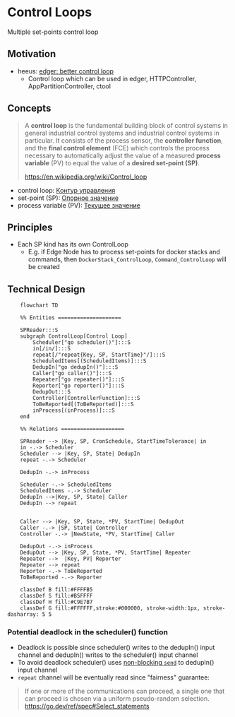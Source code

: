 # Control Loops

Multiple set-points control loop

## Motivation

- heeus: [edger: better control loop](https://dev.heeus.io/launchpad/#!26742)
  - Control loop which can be used in edger, HTTPController, AppPartitionController, ctool


## Concepts

> A **control loop** is the fundamental building block of control systems in general industrial control systems and industrial control systems in particular. It consists of the process sensor, the **controller function**, and the **final control element** (FCE) which controls the process necessary to automatically adjust the value of a measured **process variable** (PV) to equal the value of a **desired set-point (SP)**.
>
> https://en.wikipedia.org/wiki/Control_loop


- control loop: [Контур управления](https://studfile.net/preview/4200137/page:7/)
- set-point (SP): [Опорное значение](https://studfile.net/preview/4200137/page:7/)
- process variable (PV): [Текущее значение](https://studfile.net/preview/4200137/page:7/)

## Principles

- Each SP kind has its own ControlLoop
  - E.g. if Edge Node has to process set-points for docker stacks and commands, then `DockerStack_ControlLoop`, `Command_ControlLoop` will be created


## Technical Design

```mermaid
    flowchart TD

    %% Entities ====================

    SPReader:::S
    subgraph ControlLoop[Control Loop]
        Scheduler["go scheduler()"]:::S
        in[/in/]:::S
        repeat[/"repeat{Key, SP, StartTime}"/]:::S
        ScheduledItems[(ScheduledItems)]:::S
        DedupIn["go dedupIn()"]:::S
        Caller["go caller()"]:::S
        Repeater["go repeater()"]:::S
        Reporter["go reporter()"]:::S
        DedupOut:::S        
        Controller[ControllerFunction]:::S
        ToBeReported[(ToBeReported)]:::S
        inProcess[(inProcess)]:::S
    end

    %% Relations ====================

    SPReader --> |Key, SP, CronSchedule, StartTimeTolerance| in
    in -.-> Scheduler    
    Scheduler --> |Key, SP, State| DedupIn
    repeat -.-> Scheduler

    DedupIn -.-> inProcess

    Scheduler -.-> ScheduledItems
    ScheduledItems -.-> Scheduler
    DedupIn -->|Key, SP, State| Caller
    DedupIn --> repeat


    Caller --> |Key, SP, State, *PV, StartTime| DedupOut
    Caller -.-> |SP, State| Controller
    Controller -.-> |NewState, *PV, StartTime| Caller    

    DedupOut -.-> inProcess
    DedupOut --> |Key, SP, State, *PV, StartTime| Repeater
    Repeater -->  |Key, PV| Reporter
    Repeater --> repeat
    Reporter -.-> ToBeReported
    ToBeReported -.-> Reporter

    classDef B fill:#FFFFB5
    classDef S fill:#B5FFFF
    classDef H fill:#C9E7B7
    classDef G fill:#FFFFFF,stroke:#000000, stroke-width:1px, stroke-dasharray: 5 5
```

### Potential deadlock in the scheduler() function

- Deadlock is possible since scheduler() writes to the dedupIn() input channel and dedupIn() writes to the scheduler() input channel
- To avoid deadlock scheduler() uses [non-blocking `send`](https://gobyexample.com/non-blocking-channel-operations) to dedupIn() input channel
- `repeat` channel will be eventually read since "fairness" guarantee:

> If one or more of the communications can proceed, a single one that can proceed is chosen via a uniform pseudo-random selection.
> https://go.dev/ref/spec#Select_statements